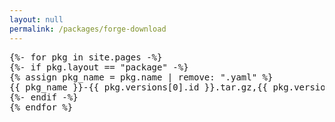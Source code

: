```yaml
---
layout: null
permalink: /packages/forge-download
---
```

<pre>
{%- for pkg in site.pages -%}
{%- if pkg.layout == "package" -%}
{% assign pkg_name = pkg.name | remove: ".yaml" %}
{{ pkg_name }}-{{ pkg.versions[0].id }}.tar.gz,{{ pkg.versions[0].url }}
{%- endif -%}
{% endfor %}
</pre>
